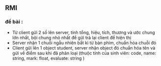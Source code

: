 ## RMI 
### đề bài :
- Từ client gửi 2 số lên server, tính tổng, hiệu, tích, thương
và ước chung lớn nhất, bội chung nhỏ nhất để gửi trả lại 
client để hiện thị
- Server nhận 1 chuỗi ngẫu nhiên bất kì từ bàn phìm, chuẩn 
hóa chuỗi đó
- Client gửi lên 1 object student, server nhận object đó chuẩn hóa tên và gửi về điểm sau khi đã phân loại (thuộc tính của sinh viên: code, name: string, mark: float, evaluate: string )